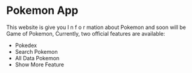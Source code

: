 # Pokemon App

This website is give you I n f o r mation about Pokemon and soon will be Game of Pokemon,
Currently, two official features are available:

- Pokedex
- Search Pokemon
- All Data Pokemon
- Show More Feature
